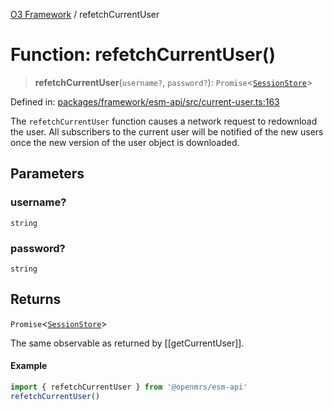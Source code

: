 [O3 Framework](../API.md) / refetchCurrentUser

# Function: refetchCurrentUser()

> **refetchCurrentUser**(`username?`, `password?`): `Promise`\<[`SessionStore`](../type-aliases/SessionStore.md)\>

Defined in: [packages/framework/esm-api/src/current-user.ts:163](https://github.com/its-kios09/openmrs-esm-core/blob/main/packages/framework/esm-api/src/current-user.ts#L163)

The `refetchCurrentUser` function causes a network request to redownload
the user. All subscribers to the current user will be notified of the
new users once the new version of the user object is downloaded.

## Parameters

### username?

`string`

### password?

`string`

## Returns

`Promise`\<[`SessionStore`](../type-aliases/SessionStore.md)\>

The same observable as returned by [[getCurrentUser]].

#### Example
```js
import { refetchCurrentUser } from '@openmrs/esm-api'
refetchCurrentUser()
```

